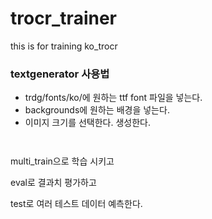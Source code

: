 # trocr_trainer

this is for training ko_trocr


### textgenerator 사용법
- trdg/fonts/ko/에 원하는 ttf font 파일을 넣는다.
- backgrounds에 원하는 배경을 넣는다.
- 이미지 크기를 선택한다.
생성한다.
```


```


multi_train으로 학습 시키고

eval로 결과치 평가하고

test로 여러 테스트 데이터 예측한다.
